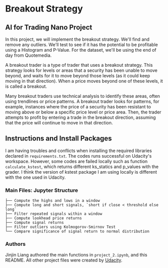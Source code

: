 # Breakout Strategy

## AI for Trading Nano Project

In this project, we will implement the breakout strategy. We'll find and remove any outliers. We'll test to see if it has the potential to be profitable using a Histogram and P-Value. For the dataset, we'll be using the end of day from Quotemedia.

A breakout trader is a type of trader that uses a breakout strategy. This strategy looks for levels or areas that a security has been unable to move beyond, and waits for it to move beyond those levels (as it could keep moving in that direction). When a price moves beyond one of these levels, it is called a breakout.

Many breakout traders use technical analysis to identify these areas, often using trendlines or price patterns. A breakout trader looks for patterns, for example, instances where the price of a security has been resistant to moving above or below a specific price level or price area. Then, the trader attempts to profit by entering a trade in the breakout direction, assuming that the price will continue to move in that direction.

## Instructions and Install Packages

I am having troubles and conflicts when installing the required libraries declared in `requirements.txt`. The codes runs successful on Udacity's workspace. However, some codes are failed locally such as function `calculate_kstest`, which returns different ks_statics and p_values with the grader. I think the version of kstest package I am using locally is different with the one used in Udacity. 

### Main Files: Jupyter Structure

```
├── Compute the highs and lows in a window
├── Compute long and short signals, `short if close < threshold else long`
├── Filter repeated signals within a window
├── Compute lookhead price returns
├── Compute signal returns
├── Filter outliers using Kolmogorov-Smirnov Test
└── Compare significance of signal return to normal distribution 
```

### Authors

Jinjin Liang authored the main functions in `project_2.ipynb`, and this README. All other project files were created by [Udacity](https://www.udacity.com/).

